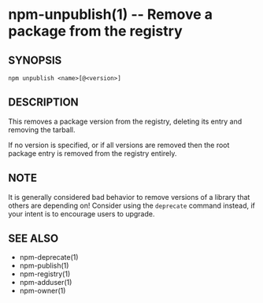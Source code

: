 npm-unpublish(1) -- Remove a package from the registry
======================================================

## SYNOPSIS

    npm unpublish <name>[@<version>]

## DESCRIPTION

This removes a package version from the registry, deleting its
entry and removing the tarball.

If no version is specified, or if all versions are removed then
the root package entry is removed from the registry entirely.

## NOTE

It is generally considered bad behavior to remove versions of a library
that others are depending on!  Consider using the `deprecate` command
instead, if your intent is to encourage users to upgrade.

## SEE ALSO

* npm-deprecate(1)
* npm-publish(1)
* npm-registry(1)
* npm-adduser(1)
* npm-owner(1)
